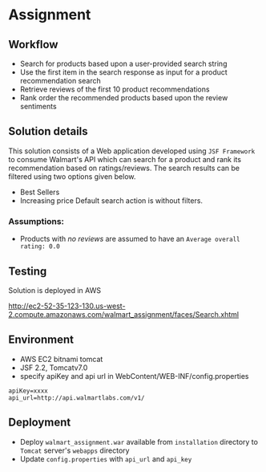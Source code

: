 # Assignment

## Workflow

* Search for products based upon a user-provided search string
* Use the first item in the search response as input for a product recommendation search
* Retrieve reviews of the first 10 product recommendations
* Rank order the recommended products based upon the review sentiments

## Solution details

This solution consists of a Web application developed using `JSF Framework` to consume Walmart's API which can search for a product and rank its recommendation based on ratings/reviews. The search results can be filtered using two options given below. 
* Best Sellers
* Increasing price
Default search action is without filters. 

### Assumptions:
* Products with *no reviews* are assumed to have an `Average overall rating: 0.0`

## Testing

Solution is deployed in AWS 

http://ec2-52-35-123-130.us-west-2.compute.amazonaws.com/walmart_assignment/faces/Search.xhtml



## Environment

* AWS EC2 bitnami tomcat
* JSF 2.2, Tomcatv7.0
* specify apiKey and api url in  WebContent/WEB-INF/config.properties

```
apiKey=xxxx
api_url=http://api.walmartlabs.com/v1/
```

## Deployment
* Deploy `walmart_assignment.war` available from `installation` directory to `Tomcat` server's `webapps` directory
* Update `config.properties` with `api_url` and `api_key`
